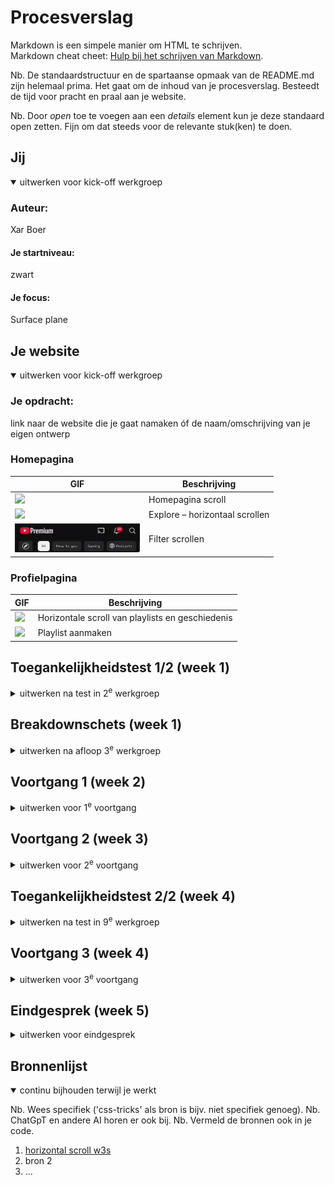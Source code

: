 # Procesverslag
Markdown is een simpele manier om HTML te schrijven.  
Markdown cheat cheet: [Hulp bij het schrijven van Markdown](https://github.com/adam-p/markdown-here/wiki/Markdown-Cheatsheet).

Nb. De standaardstructuur en de spartaanse opmaak van de README.md zijn helemaal prima. Het gaat om de inhoud van je procesverslag. Besteedt de tijd voor pracht en praal aan je website.

Nb. Door *open* toe te voegen aan een *details* element kun je deze standaard open zetten. Fijn om dat steeds voor de relevante stuk(ken) te doen.





## Jij

<details open>
  <summary>uitwerken voor kick-off werkgroep</summary>

  ### Auteur:
 Xar Boer

  #### Je startniveau:
zwart

  #### Je focus:
Surface plane
 
</details>





## Je website

<details open>
  <summary>uitwerken voor kick-off werkgroep</summary>

  ### Je opdracht:
  link naar de website die je gaat namaken óf de naam/omschrijving van je eigen ontwerp 

### Homepagina

| GIF | Beschrijving |
|-----|--------------|
| <img src="readme_pictures/homepage_scroll_YT.gif" width="200px"> | Homepagina scroll |
| <img src="readme_pictures/explore_hscroll_YT.gif" width="200px"> | Explore – horizontaal scrollen |
| <img src="readme_pictures/filter_scroll_YT.gif" width="200px">   | Filter scrollen |

### Profielpagina

| GIF | Beschrijving |
|-----|--------------|
| <img src="readme_pictures/profilepage_hscroll_playlist_history_YT.gif" width="200px"> | Horizontale scroll van playlists en geschiedenis |
| <img src="readme_pictures/makeplaylist_YT.gif" width="200px">    | Playlist aanmaken |

</details>



## Toegankelijkheidstest 1/2 (week 1)

<details>
  <summary>uitwerken na test in 2<sup>e</sup> werkgroep</summary>

  ### Bevindingen
  Lijst met je bevindingen die in de test naar voren kwamen:
  - Sommige lijsten zijn onduidelijk in waar ze heen gaan of wat ze doen.
  - Knoppen hebben soms geen labels, waardoor de functie niet altijd duidelijk is.
  - Op de homepagina zit een knop met een kompas-icoon. Ik dacht dat dit liet zien waar je was, maar het is eigenlijk een knop (dit was niet meteen duidelijk).
  - Er wordt vaak horizontaal scrollen gebruikt. Soms zit er een extra knop bij om dit gemakkelijker te maken, maar niet altijd.
  - De ruimte tussen lijsten is inconsistent: soms te weinig, soms juist erg groot en onnodig.
  - YouTube lijkt een uitzondering te hebben waardoor ze video’s automatisch mogen afspelen, ondanks accessibility-wetten.
</details>



## Breakdownschets (week 1)

<details>
  <summary>uitwerken na afloop 3<sup>e</sup> werkgroep</summary>

  ### de hele pagina: 
  <img src="readme_pictures/Group1.png" width="375px" alt="breakdown van de hele homepagina">
  <img src="readme_pictures/Group2.png" width="375px" alt="breakdown van de hele profielpagine">

  ### dynamisch deel: 
  <img src="readme_pictures/Group3.png" width="375px" alt="breakdown van een dynamisch deel, navbar homepagina">

  ### dynamisch deel: 
  <img src="readme_pictures/Group4.png" width="375px" alt="breakdown van nog een dynamisch deel, video">

  ### dynamisch deel: 
  <img src="readme_pictures/Group5.png" width="375px" alt="breakdown van nog een dynamisch deel, geschiedenis horizontale scroll">
//Werkt nog niet??
</details>





## Voortgang 1 (week 2)

<details>
  <summary>uitwerken voor 1<sup>e</sup> voortgang</summary>

  ### Stand van zaken
  hier dit ging goed & dit was lastig (neem ook screenshots op van delen van je website en code)


  ### Agenda voor meeting
  samen met je groepje opstellen

  | student 1      | student 2          | student 3    | student 4        |
  | ---            | ---                | ---          | ---              |
  | dit bespreken  | en dit             | en ik dit    | en dan ik dat    |
  | en dat ook nog | dit als er tijd is | nog een punt | dit wil ik zeker |
  | ...            | ...                | ...          | ...              |


  ### Verslag van meeting
  hier na afloop snel de uitkomsten van de meeting vastleggen

  - punt 1
  - punt 2
  - nog een punt
  - ...

</details>





## Voortgang 2 (week 3)

<details>
  <summary>uitwerken voor 2<sup>e</sup> voortgang</summary>

  ### Stand van zaken
  hier dit ging goed & dit was lastig (neem ook screenshots op van delen van je website en code)


  ### Agenda voor meeting
  samen met je groepje opstellen

  | student 1      | student 2          | student 3    | student 4        |
  | ---            | ---                | ---          | ---              |
  | dit bespreken  | en dit             | en ik dit    | en dan ik dat    |
  | en dat ook nog | dit als er tijd is | nog een punt | dit wil ik zeker |
  | ...            | ...                | ...          | ...              |


  ### Verslag van meeting
  hier na afloop snel de uitkomsten van de meeting vastleggen

  - punt 1
  - punt 2
  - nog een punt
- ...

</details>





## Toegankelijkheidstest 2/2 (week 4)

<details>
  <summary>uitwerken na test in 9<sup>e</sup> werkgroep</summary>

  ### Bevindingen
  Lijst met je bevindingen die in de test naar voren kwamen (geef ook aan wat er verbeterd is):

</details>





## Voortgang 3 (week 4)

<details>
  <summary>uitwerken voor 3<sup>e</sup> voortgang</summary>

  ### Stand van zaken
  hier dit ging goed & dit was lastig (neem ook screenshots op van delen van je website en code)


  ### Agenda voor meeting
  samen met je groepje opstellen

  | student 1      | student 2          | student 3    | student 4        |
  | ---            | ---                | ---          | ---              |
  | dit bespreken  | en dit             | en ik dit    | en dan ik dat    |
  | en dat ook nog | dit als er tijd is | nog een punt | dit wil ik zeker |
  | ...            | ...                | ...          | ...              |


  ### Verslag van meeting
  hier na afloop snel de uitkomsten van de meeting vastleggen

  - punt 1
  - punt 2
  - nog een punt
  - ...

</details>





## Eindgesprek (week 5)

<details>
  <summary>uitwerken voor eindgesprek</summary>

  ### Je uitkomst - karakteristiek screenshots:
  <img src="readme-images/dummy-plaatje.jpg" width="375px" alt="uitomst opdracht 1">


  ### Dit ging goed/Heb ik geleerd: 
  Korte omschrijving met plaatjes

  <img src="readme-images/dummy-plaatje.jpg" width="375px" alt="top">


  ### Dit was lastig/Is niet gelukt:
  Korte omschrijving met plaatjes

  <img src="readme-images/dummy-plaatje.jpg" width="375px" alt="bummer">
</details>





## Bronnenlijst

<details open>
  <summary>continu bijhouden terwijl je werkt</summary>

  Nb. Wees specifiek ('css-tricks' als bron is bijv. niet specifiek genoeg). 
  Nb. ChatGpT en andere AI horen er ook bij.
  Nb. Vermeld de bronnen ook in je code.

  1. [horizontal scroll w3s](https://www.w3schools.com/howto/howto_css_menu_horizontal_scroll.asp)
  2. bron 2
  3. ...

</details>
